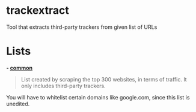 # trackextract
Tool that extracts third-party trackers from given list of URLs

# Lists
**- [common](https://raw.githubusercontent.com/NDDDDDDDDD/trackextract/main/lists/common.txt)**
> List created by scraping the top 300 websites, in terms of traffic. It only includes third-party trackers.
>  
You will have to whitelist certain domains like google.com, since this list is unedited.
